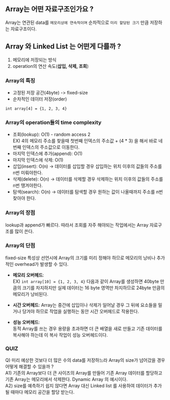 ## Array는 어떤 자료구조인가요 ?
Array는 연관된 data를 `메모리상에 연속적이며` 순차적으로 `미리 할당된 크기` 만큼 저장하는 자료구조이다.

## Array 와 Linked List 는 어떤게 다를까 ?
1. 메모리에 저장되는 방식
2. operation의 연산 속도(**삽입, 삭제, 조회**)

### Array의 특징
- 고정된 저장 공간(4byte) -> fixed-size
- 순차적인 데이터 저장(order)

```
int array[4] = {1, 2, 3, 4}
``` 
### Array의 operation들의 time complexity
- 조회(lookup): O(1) - random access 2  
EX) 4의 메모리 주소를 찾을때 첫번째 인덱스의 주소값 + (4 * 3) 을 해서 바로 네번째 인덱스의 주소값으로 이동한다. 
- 마지막 인덱스에 추가(append): O(1)
- 마지막 인덱스에 삭제: O(1)
- 삽입(insert): O(n) -> 데이터를 삽입할 경우 삽입하는 위치 이후의 값들의 주소를 n번 미뤄야한다. 
- 삭제(delete): O(n) -> 데이터를 삭제할 경우 삭제하는 위치 이후의 값들의 주소를 n번 땡겨야한다.
- 탐색(search): O(n) -> 데이터를 탐색할 경우 원하는 값이 나올때까지 주소를 n번 찾아야 한다. 

### Array의 장점
lookup과 append가 빠르다. 따라서 조회를 자주 해야되는 작업에서는 Array 자료구조를 많이 쓴다.

### Array의 단점
fixed-size 특성상 선언시에 Array의 크기를 미리 정해야 하므로 메모리의 낭비나 추가적인 overhead가 발생할 수 있다.  

- __메모리 오버헤드__:  
EX) `int array[10] = {1, 2, 3, 4}` 다음과 같이 Array를 생성하면 40byte 만큼의 크기를 차지하지만 실제 데이터는 16 byte 영역만 차지하므로 24byte 만큼의 메모리가 낭비된다.  

- __시간 오버헤드__:
Array는 중간에 삽입이나 삭제가 일어날 경우 그 뒤에 요소들을 밀거나 당겨야 하므로 작업을 실행하는 동안 시간 오버헤드로 작용한다. 

- __성능 오버헤드__:  
동적 Array를 쓰는 경우 용량을 초과하면 더 큰 배열을 새로 만들고 기존 데이터를 복사해야 하는데 이 복사 작업이 성능 오버헤드이다.

### QUIZ
Q) 미리 예상한 것보다 더 많은 수의 data를 저장하느라 Array의 size가 넘어갔을 경우 어떻게 해결할 수 있을까 ?  
A1) 기존의 Array보다 더 큰 사이즈의 Array를 만들어 기존 Array 데이터를 할당하고 기존 Array는 메모리에서 삭제한다. Dynamic Array 의 예시이다.  
A2) size를 예측하기 쉽지 않다면 Array 대신 Linked list 를 사용하여 데이터가 추가될 때마다 메모리 공간을 할당 받는다. 